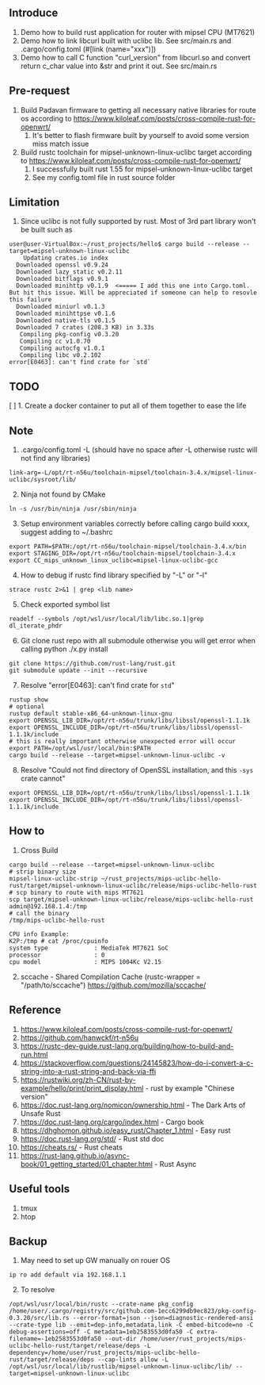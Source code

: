 ## Introduce
1. Demo how to build rust application for router with mipsel CPU (MT7621)
2. Demo how to link libcurl built with uclibc lib. See src/main.rs and .cargo/config.toml (#[link (name="xxx")])
3. Demo how to call C function "curl_version" from libcurl.so and convert return c_char value into &str and print it out. See src/main.rs

## Pre-request
1. Build Padavan firmware to getting all necessary native libraries for route os according to https://www.kiloleaf.com/posts/cross-compile-rust-for-openwrt/
   1. It's better to flash firmware built by yourself to avoid some version miss match issue
2. Build rustc toolchain for mipsel-unknown-linux-uclibc target according to https://www.kiloleaf.com/posts/cross-compile-rust-for-openwrt/
   1. I successfully built rust 1.55 for mipsel-unknown-linux-uclibc target
   2. See my config.toml file in rust source folder

## Limitation
1. Since uclibc is not fully supported by rust. Most of 3rd part library won't be built such as
```
user@user-VirtualBox:~/rust_projects/hello$ cargo build --release --target=mipsel-unknown-linux-uclibc
    Updating crates.io index
  Downloaded openssl v0.9.24
  Downloaded lazy_static v0.2.11
  Downloaded bitflags v0.9.1
  Downloaded minihttp v0.1.9  <===== I add this one into Cargo.toml. But hit this issue. Will be appreciated if someone can help to resovle this failure
  Downloaded miniurl v0.1.3
  Downloaded minihttpse v0.1.6
  Downloaded native-tls v0.1.5
  Downloaded 7 crates (208.3 KB) in 3.33s
   Compiling pkg-config v0.3.20
   Compiling cc v1.0.70
   Compiling autocfg v1.0.1
   Compiling libc v0.2.102
error[E0463]: can't find crate for `std`
```

## TODO
[ ] 1. Create a docker container to put all of them together to ease the life

## Note

1. .cargo/config.toml -L (should have no space after -L otherwise rustc will not find any libraries)
```
link-arg=-L/opt/rt-n56u/toolchain-mipsel/toolchain-3.4.x/mipsel-linux-uclibc/sysroot/lib/
```

2. Ninja not found by CMake
```
ln -s /usr/bin/ninja /usr/sbin/ninja
```

3. Setup environment variables correctly before calling cargo build xxxx, suggest adding to ~/.bashrc
```
export PATH=$PATH:/opt/rt-n56u/toolchain-mipsel/toolchain-3.4.x/bin
export STAGING_DIR=/opt/rt-n56u/toolchain-mipsel/toolchain-3.4.x
export CC_mips_unknown_linux_uclibc=mipsel-linux-uclibc-gcc
```

4. How to debug if rustc find library specified by "-L" or "-l"
```
strace rustc 2>&1 | grep <lib name>
```

5. Check exported symbol list
```
readelf --symbols /opt/wsl/usr/local/lib/libc.so.1|grep dl_iterate_phdr
```

6. Git clone rust repo with all submodule otherwise you will get error when calling python ./x.py install
```
git clone https://github.com/rust-lang/rust.git
git submodule update --init --recursive
```

7. Resolve "error[E0463]: can't find crate for `std`"
```
rustup show
# optional
rustup default stable-x86_64-unknown-linux-gnu
export OPENSSL_LIB_DIR=/opt/rt-n56u/trunk/libs/libssl/openssl-1.1.1k
export OPENSSL_INCLUDE_DIR=/opt/rt-n56u/trunk/libs/libssl/openssl-1.1.1k/include
# this is really important otherwise unexpected error will occur
export PATH=/opt/wsl/usr/local/bin:$PATH
cargo build --release --target=mipsel-unknown-linux-uclibc -v
```

8. Resolve "Could not find directory of OpenSSL installation, and this `-sys` crate cannot"
```
export OPENSSL_LIB_DIR=/opt/rt-n56u/trunk/libs/libssl/openssl-1.1.1k
export OPENSSL_INCLUDE_DIR=/opt/rt-n56u/trunk/libs/libssl/openssl-1.1.1k/include
```

## How to

1. Cross Build
```
cargo build --release --target=mipsel-unknown-linux-uclibc
# strip binary size
mipsel-linux-uclibc-strip ~/rust_projects/mips-uclibc-hello-rust/target/mipsel-unknown-linux-uclibc/release/mips-uclibc-hello-rust
# scp binary to route with mips MT7621
scp target/mipsel-unknown-linux-uclibc/release/mips-uclibc-hello-rust admin@192.168.1.4:/tmp
# call the binary
/tmp/mips-uclibc-hello-rust

CPU info Example:
K2P:/tmp # cat /proc/cpuinfo
system type             : MediaTek MT7621 SoC
processor               : 0
cpu model               : MIPS 1004Kc V2.15
```
2. sccache - Shared Compilation Cache (rustc-wrapper = "/path/to/sccache")
   https://github.com/mozilla/sccache/

## Reference

1. https://www.kiloleaf.com/posts/cross-compile-rust-for-openwrt/
2. https://github.com/hanwckf/rt-n56u
3. https://rustc-dev-guide.rust-lang.org/building/how-to-build-and-run.html
4. https://stackoverflow.com/questions/24145823/how-do-i-convert-a-c-string-into-a-rust-string-and-back-via-ffi
5. https://rustwiki.org/zh-CN/rust-by-example/hello/print/print_display.html - rust by example "Chinese version"
6. https://doc.rust-lang.org/nomicon/ownership.html - The Dark Arts of Unsafe Rust
7. https://doc.rust-lang.org/cargo/index.html - Cargo book
8. https://dhghomon.github.io/easy_rust/Chapter_1.html - Easy rust
9. https://doc.rust-lang.org/std/ - Rust std doc
10. https://cheats.rs/ - Rust cheats
11. https://rust-lang.github.io/async-book/01_getting_started/01_chapter.html - Rust Async

## Useful tools
1. tmux
2. htop

## Backup
1. May need to set up GW manually on rouer OS
```
ip ro add default via 192.168.1.1
```
2. To resolve
```
/opt/wsl/usr/local/bin/rustc --crate-name pkg_config /home/user/.cargo/registry/src/github.com-1ecc6299db9ec823/pkg-config-0.3.20/src/lib.rs --error-format=json --json=diagnostic-rendered-ansi --crate-type lib --emit=dep-info,metadata,link -C embed-bitcode=no -C debug-assertions=off -C metadata=1eb2583553d0fa50 -C extra-filename=-1eb2583553d0fa50 --out-dir /home/user/rust_projects/mips-uclibc-hello-rust/target/release/deps -L dependency=/home/user/rust_projects/mips-uclibc-hello-rust/target/release/deps --cap-lints allow -L /opt/wsl/usr/local/lib/rustlib/mipsel-unknown-linux-uclibc/lib/ --target=mipsel-unknown-linux-uclibc
```